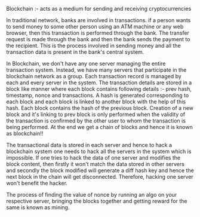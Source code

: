 Blockchain :- acts as a medium for sending and receiving cryptocurrencies

In traditional network, banks are involved in transactions. if a person wants to send money to some other person using an ATM machine
or any web browser, then this transaction is performed through the bank. The transfer request is made through the bank and then the bank 
sends the payment to the recipient. This is the process involved in sending money and all the transaction data is present in the bank's
central system. 

In Blockchain, we don't have any one server managing the entire transaction system. Instead, we have many servers that participate 
in the blockchain network as a group. Each transaction record is managed by each and every server in the system. The transaction details 
are stored in a block like manner where each block contains following details :- prev hash, timestamp, nonce and transactions.
A hash is generated corresponding to each block and each block is linked to another block with the help of this hash. Each block contains
the hash of the previous block. Creation of a new block and it's linking to prev block is only performed when the validity of the
transaction is confirmed by the other user to whom the transaction is being performed. At the end we get a chain of blocks and hence
it is known as blockchain!!

The transactional data is stored in each server and hence to hack a blockchain system one needs to hack all the servers in the system
which is impossible. If one tries to hack the data of one server and modifies the block content, then firstly it won't match the data
stored in other servers and secondly the block modified will generate a diff hash key and hence the next block in the chain will get disconnected.
Therefore, hacking one server won't benefit the hacker. 

The process of finding the value of nonce by running an algo on your respective server, bringing the blocks together and getting 
reward for the same is known as mining.
